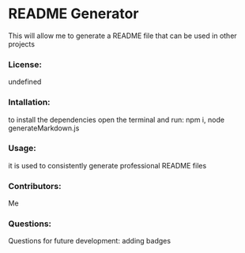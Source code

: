 # README Generator
This will allow me to generate a README file that can be used in other projects
### License:
undefined
### Intallation:
to install the dependencies open the terminal and run:
npm i, node generateMarkdown.js
### Usage:
it is used to consistently generate professional README files
### Contributors:
Me
### Questions:
Questions for future development: adding badges
